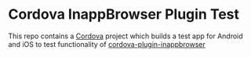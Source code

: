 Cordova InappBrowser Plugin Test 
================================

This repo contains a [Cordova](http://cordova.apache.org/) project which builds a test app for Android and iOS to test functionality of [cordova-plugin-inappbrowser](https://github.com/apache/cordova-plugin-inappbrowser)